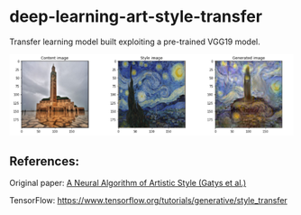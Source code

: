 # deep-learning-art-style-transfer

Transfer learning model built exploiting a pre-trained VGG19 model.

<img src="results.PNG" width="800" /> 


## References:

Original paper: <a href="https://arxiv.org/abs/1508.06576"> A Neural Algorithm of Artistic Style (Gatys et  al.)</a> 

TensorFlow: <a href="https://www.tensorflow.org/tutorials/generative/style_transfer">https://www.tensorflow.org/tutorials/generative/style_transfer</a> 
